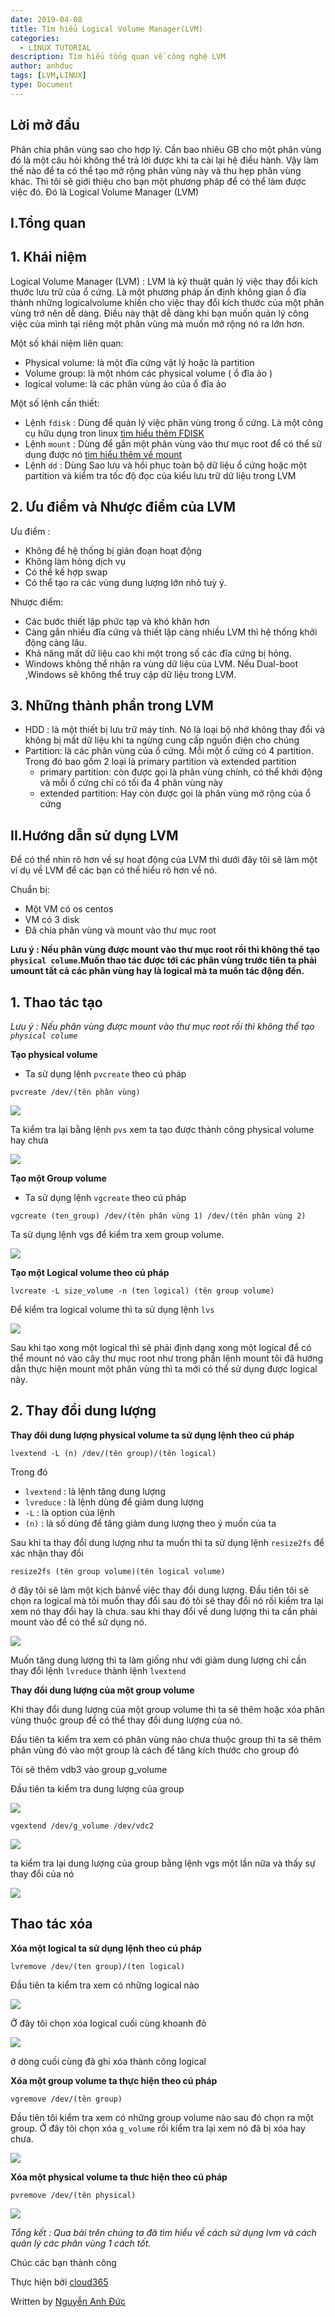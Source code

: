 ```yaml
---
date: 2019-04-08
title: Tìm hiểu Logical Volume Manager(LVM)  
categories:
  - LINUX TUTORIAL
description: Tìm hiểu tổng quan về công nghệ LVM 
author: anhduc
tags: [LVM,LINUX]
type: Document
---
```


## Lời mở đầu 
Phân chia phân vùng sao cho hợp lý. Cần bao nhiêu GB cho một phân vùng đó là một câu hỏi không thể trả lời được khi ta cài lại hệ điều hành. Vậy làm thế nào để ta có thể tạo mở rộng phân vùng này và thu hẹp phân vùng khác. Thì tôi sẽ giới thiệu cho bạn một phương pháp để có thể làm được việc đó. Đó là Logical Volume Manager (LVM)

## I.Tổng quan 
## 1. Khái niệm 
Logical Volume Manager (LVM) : LVM là kỹ thuật quản lý việc thay đổi kích thước lưu trữ của ổ cứng. Là một phương pháp ấn định không gian ổ đĩa thành những logicalvolume khiến cho việc thay đổi kích thước của một phân vùng trở nên dễ dàng. Điều này thật dễ dàng khi bạn muốn quản lý công việc của mình tại riêng một phân vùng mà muốn mở rộng nó ra lớn hơn.

Một số khái niệm liên quan: 
- Physical volume: là một đĩa cứng vật lý hoặc là partition
- Volume group: là một nhóm các physical volume ( ổ đĩa ảo )
- logical volume: là các phân vùng ảo của ổ đĩa ảo

Một số lệnh cần thiết: 
- Lệnh `fdisk` : Dùng để  quản lý việc phân vùng trong ổ cứng. Là một công cụ hữu dụng tron linux [tìm hiểu thêm FDISK](https://github.com/duckmak14/thuctapsinh/blob/master/NiemDT/Linux/docs/Fdisk.md)
- Lệnh `mount` : Dùng để gắn một phân vùng vào thư mục root để có thể sử dụng được nó [tìm hiểu thêm về mount](https://github.com/duckmak14/thuctapsinh/blob/master/Anhduc/liunux/docs/mount.md)
- Lệnh `dd` : Dùng Sao lưu và hồi phục toàn bộ dữ liệu ổ cứng hoặc một partition và kiểm tra tốc độ đọc của kiểu lưu trữ dữ liệu trong LVM
## 2. Ưu điểm và Nhược điểm của LVM 
Ưu điểm :
- Không để hệ thống bị gián đoạn hoạt động 
- Không làm hỏng dịch vụ
- Có thể kế hợp swap
- Có thể tạo ra các vùng dung lượng lớn nhỏ tuỳ ý.

Nhược điểm: 
- Các bước thiết lập phức tạp và khó khăn hơn
- Càng gắn nhiều đĩa cứng và thiết lập càng nhiều LVM thì hệ thống khởi động càng lâu.
- Khả năng mất dữ liệu cao khi một trong số các đĩa cứng bị hỏng.
- Windows không thể nhận ra vùng dữ liệu của LVM. Nếu Dual-boot ,Windows sẽ không thể truy cập dữ liệu trong LVM.
## 3. Những thành phần trong LVM 
- HDD : là một thiết bị lưu trữ máy tính. Nó là loại bộ nhớ không thay đổi và không bị mất dữ liệu khi ta ngừng cung cấp nguồn điện cho chúng
- Partition: là các phân vùng của ổ cứng. Mỗi một ổ cứng có 4 partition. Trong đó bao gồm 2 loại là primary partition và extended partition
  - primary partition: còn được gọi là phân vùng chính, có thể khởi động và mỗi ổ cứng chỉ có tối đa 4 phân vùng này
  - extended partition: Hay còn được gọi là phân vùng mở rộng của ổ cứng

## II.Hướng dẫn sử dụng LVM 
Để có thể nhìn rõ hơn về sự hoạt động của LVM thì dưới đây tôi sẽ làm một ví dụ về LVM để các bạn có thể hiểu rõ hơn về nó.

Chuẩn bị: 
- Một VM có os centos
- VM có 3 disk 
- Đã chia phân vùng và mount vào thư mục root

**Lưu ý : Nếu phân vùng được mount vào thư mục root rồi thì không thể tạo `physical colume`.Muốn thao tác được tới các phân vùng trước tiên ta phải umount tất cả các phân vùng hay là logical mà ta muốn tác động đến.**
## 1. Thao tác tạo 
*Lưu ý : Nếu phân vùng được mount vào thư mục root rồi thì không thể tạo `physical colume`*

**Tạo physical volume** 
- Ta sử dụng lệnh `pvcreate` theo cú pháp 
```
pvcreate /dev/(tên phân vùng)
```

![](../images/img_lvm/tong_quan/screenshot_7.png)

Ta kiểm tra lại bằng lệnh `pvs` xem ta tạo được thành công physical volume hay chưa 

![](../images/img_lvm/tong_quan/screenshot.png)

**Tạo một Group volume**
- Ta sử dụng lệnh `vgcreate` theo cú pháp 
```
vgcreate (ten_group) /dev/(tên phân vùng 1) /dev/(tên phân vùng 2)
```

Ta sử dụng lệnh vgs để kiểm tra xem group volume.

![](../images/img_lvm/tong_quan/screenshot_1.png)

**Tạo một Logical volume theo cú pháp** 
```
lvcreate -L size_volume -n (ten logical) (tên group volume)
```
Để kiểm tra logical volume thì ta sử dụng lệnh `lvs`

![](../images/img_lvm/tong_quan/screenshot_2.png)

Sau khi tạo xong một logical thì sẽ phải định dạng xong một logical để có thể mount nó vào cây thư mục root như trong phần lệnh mount tôi đã hướng dẫn thực hiện mount một phân vùng thì ta mới có thể sử dụng được logical này.

## 2. Thay đổi dung lượng 
**Thay đổi dung lượng physical volume ta sử dụng lệnh theo cú pháp**
```
lvextend -L (n) /dev/(tên group)/(tên logical)
```
Trong đó 
- `lvextend` : là lệnh tăng dung lượng 
- `lvreduce` : là lệnh dùng để giảm dung lượng 
- `-L` : là option của lệnh 
- `(n)` : là số dùng để tăng giảm dung lượng theo ý muốn của ta 

Sau khi ta thay đổi dung lượng như ta muốn thì ta sử dụng lệnh `resize2fs` để xác nhận thay đổi 
```
resize2fs (tên group volume)(tên logical volume)
```
ở đây tôi sẽ làm một kịch bảnvề việc thay đổi dung lượng. Đầu tiên tôi sẽ chọn ra logical mà tôi muốn thay đổi sau đó tôi sẽ thay đổi nó rồi kiểm tra lại xem nó thay đổi hay là chưa. sau khi thay đổi về dung lượng thì ta cần phải mount vào để có thể sử dụng nó.

![](../images/img_lvm/tong_quan/screenshot_5.png)

Muốn tăng dung lượng thì ta làm giống như với giảm dung lượng chỉ cần thay đổi lệnh `lvreduce` thành lệnh `lvextend` 

**Thay đổi dung lượng của một group volume**

Khi thay đổi dung lượng của một group volume thì ta sẽ thêm hoặc xóa phân vùng thuộc group để có thể thay đổi dung lượng của nó.

Đầu tiên ta kiểm tra xem có phân vùng nào chưa thuộc group thì ta sẽ thêm phân vùng đó vào một group là cách để tăng kích thước cho group đó

Tôi sẽ thêm vdb3 vào group g_volume

Đầu tiên ta kiểm tra dung lượng của group 

![](../images/img_lvm/tong_quan/screenshot_11.png)

```
vgextend /dev/g_volume /dev/vdc2
```
![](../images/img_lvm/tong_quan/screenshot_9.png)

ta kiểm tra lại dung lượng của group bằng lệnh vgs một lần nữa và thấy sự thay đổi của nó

![](../images/img_lvm/tong_quan/screenshot_10.png)

## Thao tác xóa 
**Xóa một logical ta sử dụng lệnh theo cú pháp**
```
lvremove /dev/(ten group)/(ten logical)
```
Đầu tiên ta kiểm tra xem có những logical nào 

![](../images/img_lvm/tong_quan/screenshot_4.png)

Ở đây tôi chọn xóa logical cuối cùng khoanh đỏ 

![](../images/img_lvm/tong_quan/screenshot_6.png)

ở dòng cuối cùng đã ghi xóa thành công logical 

**Xóa một group volume ta thực hiện theo cú pháp**
```
vgremove /dev/(tên group)
```
Đầu tiên tôi kiểm tra xem có những group volume nào sau đó chọn ra một group. Ở đây tôi chọn xóa `g_volume` rồi kiểm tra lại xem nó đã bị xóa hay chưa. 

![](../images/img_lvm/tong_quan/screenshot_12.png)

**Xóa một physical volume ta thưc hiện theo cú pháp**
```
pvremove /dev/(tên physical)
```

![](../images/img_lvm/tong_quan/screenshot_13.png)

*Tổng kết : Qua bài trên chúng ta đã tìm hiểu về cách sử dụng lvm và cách quản lý các phân vùng 1 cách tốt.*

Chúc các bạn thành công 

Thực hiện bởi [cloud365](https://cloud365.vn/)

Written by [Nguyễn Anh Đức](https://nhanhoa.com/)